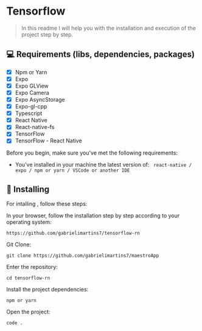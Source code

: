 # Tensorflow

> In this readme I will help you with the installation and execution of the project step by step.

## 💻 Requirements (libs, dependencies, packages)

- [x] Npm or Yarn
- [x] Expo
- [x] Expo GLView
- [x] Expo Camera
- [x] Expo AsyncStorage
- [x] Expo-gl-cpp
- [x] Typescript
- [x] React Native
- [x] React-native-fs
- [x] TensorFlow
- [x] TensorFlow - React Native

Before you begin, make sure you've met the following requirements:

- You've installed in your machine the latest version of:
  ` react-native / expo / npm or yarn / VSCode or another IDE`

## 🚀 Installing

For intalling , follow these steps:

In your browser, follow the installation step by step according to your operating system:

```
https://github.com/gabrielimartins7/tensorflow-rn
```

Git Clone:

```
git clone https://github.com/gabrielimartins7/maestroApp
```
Enter the repository:

```
cd tensorflow-rn
```
Install the project dependencies:

```
npm or yarn
```

Open the project:

```
code .
```